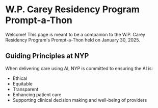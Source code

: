 # W.P. Carey Residency Program Prompt-a-Thon

Welcome! This page is meant to be a companion to the W.P. Carey Residency Program's Prompt-a-Thon held on January 30, 2025.

## Guiding Principles at NYP
When delivering care using AI, NYP is committed to ensuring the AI is:
- Ethical
- Equitable
- Transparent
- Enhancing patient care
- Supporting clinical decision making and well-being of providers
